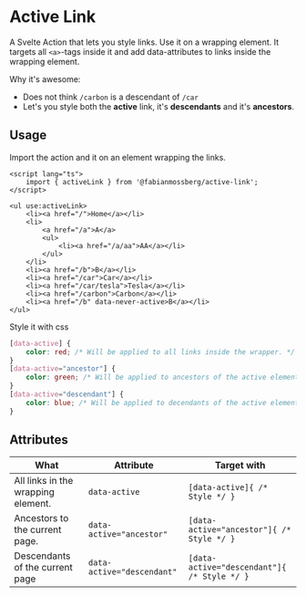 # Active Link

A Svelte Action that lets you style links. Use it on a wrapping element. It targets all `<a>`-tags inside it and add data-attributes to links inside the wrapping element.

Why it's awesome:

- Does not think `/carbon` is a descendant of `/car`
- Let's you style both the **active** link, it's **descendants** and it's **ancestors**.

## Usage

Import the action and it on an element wrapping the links.

```svelte
<script lang="ts">
    import { activeLink } from '@fabianmossberg/active-link';
</script>

<ul use:activeLink>
	<li><a href="/">Home</a></li>
	<li>
		<a href="/a">A</a>
		<ul>
			<li><a href="/a/aa">AA</a></li>
		</ul>
	</li>
	<li><a href="/b">B</a></li>
	<li><a href="/car">Car</a></li>
	<li><a href="/car/tesla">Tesla</a></li>
	<li><a href="/carbon">Carbon</a></li>
	<li><a href="/b" data-never-active>B</a></li>
</ul>
```

Style it with css
```css
[data-active] {
    color: red; /* Will be applied to all links inside the wrapper. */
}
[data-active="ancestor"] {
    color: green; /* Will be applied to ancestors of the active element. */
}
[data-active="descendant"] {
    color: blue; /* Will be applied to decendants of the active element. */
}
```

## Attributes

|What|Attribute|Target with|
|-|-|-|
|All links in the wrapping element.|`data-active`|`[data-active]{ /* Style */ }`|
|Ancestors to the current page.|`data-active="ancestor"`|`[data-active="ancestor"]{ /* Style */ }`|
|Descendants of the current page|`data-active="descendant"`|`[data-active="descendant"]{ /* Style */ }`|